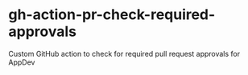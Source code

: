 # gh-action-pr-check-required-approvals
Custom GitHub action to check for required pull request approvals for AppDev
